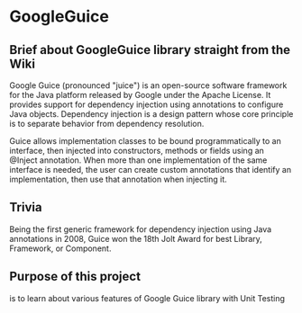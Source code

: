 # GoogleGuice

## Brief about GoogleGuice library straight from the Wiki

Google Guice (pronounced "juice") is an open-source software framework for the Java platform released by Google under the Apache License. It provides support for dependency injection using annotations to configure Java objects. Dependency injection is a design pattern whose core principle is to separate behavior from dependency resolution.

Guice allows implementation classes to be bound programmatically to an interface, then injected into constructors, methods or fields using an @Inject annotation. When more than one implementation of the same interface is needed, the user can create custom annotations that identify an implementation, then use that annotation when injecting it.

## Trivia
Being the first generic framework for dependency injection using Java annotations in 2008, Guice won the 18th Jolt Award for best Library, Framework, or Component.

## Purpose of this project 
is to learn about various features of Google Guice library with Unit Testing

